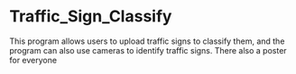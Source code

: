 # Traffic_Sign_Classify
This program allows users to upload traffic signs to classify them, and the program can also use cameras to identify traffic signs.
There also a poster for everyone
